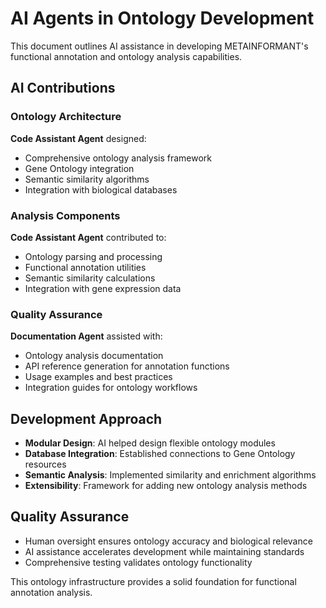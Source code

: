# AI Agents in Ontology Development

This document outlines AI assistance in developing METAINFORMANT's functional annotation and ontology analysis capabilities.

## AI Contributions

### Ontology Architecture
**Code Assistant Agent** designed:
- Comprehensive ontology analysis framework
- Gene Ontology integration
- Semantic similarity algorithms
- Integration with biological databases

### Analysis Components
**Code Assistant Agent** contributed to:
- Ontology parsing and processing
- Functional annotation utilities
- Semantic similarity calculations
- Integration with gene expression data

### Quality Assurance
**Documentation Agent** assisted with:
- Ontology analysis documentation
- API reference generation for annotation functions
- Usage examples and best practices
- Integration guides for ontology workflows

## Development Approach

- **Modular Design**: AI helped design flexible ontology modules
- **Database Integration**: Established connections to Gene Ontology resources
- **Semantic Analysis**: Implemented similarity and enrichment algorithms
- **Extensibility**: Framework for adding new ontology analysis methods

## Quality Assurance

- Human oversight ensures ontology accuracy and biological relevance
- AI assistance accelerates development while maintaining standards
- Comprehensive testing validates ontology functionality

This ontology infrastructure provides a solid foundation for functional annotation analysis.
